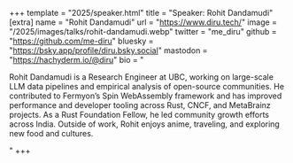 +++
template = "2025/speaker.html"
title = "Speaker: Rohit Dandamudi"
[extra]
  name = "Rohit Dandamudi"
  url = "https://www.diru.tech/"
  image = "/2025/images/talks/rohit-dandamudi.webp"
  twitter = "me_diru"
  github = "https://github.com/me-diru"
  bluesky = "https://bsky.app/profile/diru.bsky.social"
  mastodon = "https://hachyderm.io/@diru"
  bio = "<p>Rohit Dandamudi is a Research Engineer at UBC, working on large-scale LLM data pipelines and empirical analysis of open-source communities. He contributed to Fermyon’s Spin WebAssembly framework and has improved performance and developer tooling across Rust, CNCF, and MetaBrainz projects. As a Rust Foundation Fellow, he led community growth efforts across India. Outside of work, Rohit enjoys anime, traveling, and exploring new food and cultures.</p>"
+++
